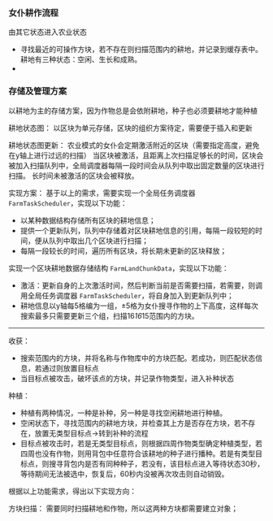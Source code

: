 
### 女仆耕作流程

由其它状态进入农业状态
- 寻找最近的可操作方块，若不存在则扫描范围内的耕地，并记录到缓存表中。耕地有三种状态：空闲、生长和成熟。
- 

### 存储及管理方案

以耕地为主的存储方案，因为作物总是会依附耕地，种子也必须要耕地才能种植

耕地状态图：
以区块为单元存储，区块的组织方案待定，需要便于插入和更新

耕地状态图更新：
农业模式的女仆会定期激活附近的区块（需要指定高度，避免在y轴上进行过远的扫描）
当区块被激活，且距离上次扫描足够长的时间，区块会被加入扫描队列中，全局调度器每隔一段时间会从队列中取出固定数量的区块进行扫描。
长时间未被激活的区块会被释放。

实现方案：
基于以上的需求，需要实现一个全局任务调度器 `FarmTaskScheduler`，实现以下功能：
- 以某种数据结构存储所有区块的耕地信息；
- 提供一个更新队列，队列中存储着对区块耕地信息的引用，每隔一段较短的时间，便从队列中取出几个区块进行扫描；
- 每隔一段较长的时间，遍历所有区块，将长期未更新的区块释放；

实现一个区块耕地数据存储结构 `FarmLandChunkData`，实现以下功能：
- 激活：更新自身的上次激活时间，然后判断当前是否需要扫描，若需要，则调用全局任务调度器 `FarmTaskScheduler`，将自身加入到更新队列中；
- 耕地信息以y轴每5格编为一组，±5格为女仆搜寻作物的上下高度，这样每次搜索最多只需要更新三个组，扫描16*16*15范围内的方块。


----


  收获：
- 搜索范围内的方块，并将名称与作物库中的方块匹配。若成功，则匹配状态信息，若通过则放置目标点
- 当目标点被攻击，破坏该点的方块，并记录作物类型，进入补种状态

种植：
- 种植有两种情况，一种是补种，另一种是寻找空闲耕地进行种植。
- 空闲状态下，寻找范围内的耕地方块，并检查其上方是否存在方块，若不存在，放置无类型目标点->转到补种的流程
- 目标点被攻击时，若是无类型目标点，则根据四周作物类型确定种植类型，若四周也没有作物，则用背包中任意符合该耕地的种子进行播种。若是有类型目标点，则搜寻背包内是否有同种种子，若没有，该目标点进入等待状态30秒，等待期间无法被选中，恢复后，60秒内没被再次攻击则自动销毁。

根据以上功能需求，得出以下实现方向：

方块扫描： 需要同时扫描耕地和作物，所以这两种方块都需要建立对象；
